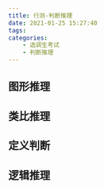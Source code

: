 ```yaml
---
title: 行测-判断推理
date: 2021-01-25 15:27:40
tags:
categories: 
	- 选调生考试
	- 判断推理
---
```


## 图形推理



## 类比推理



## 定义判断



## 逻辑推理